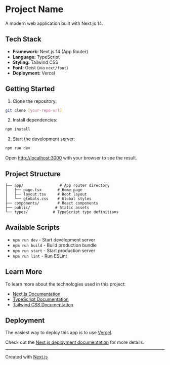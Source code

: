 # Project Name

A modern web application built with Next.js 14.

## Tech Stack

- **Framework:** Next.js 14 (App Router)
- **Language:** TypeScript
- **Styling:** Tailwind CSS
- **Font:** Geist (via `next/font`)
- **Deployment:** Vercel

## Getting Started

1. Clone the repository:
```bash
git clone [your-repo-url]
```

2. Install dependencies:
```bash
npm install
```

3. Start the development server:
```bash
npm run dev
```

Open [http://localhost:3000](http://localhost:3000) with your browser to see the result.

## Project Structure

```
├── app/                # App router directory
│   ├── page.tsx       # Home page
│   ├── layout.tsx     # Root layout
│   └── globals.css    # Global styles
├── components/        # React components
├── public/           # Static assets
└── types/           # TypeScript type definitions
```

## Available Scripts

- `npm run dev` - Start development server
- `npm run build` - Build production bundle
- `npm run start` - Start production server
- `npm run lint` - Run ESLint

## Learn More

To learn more about the technologies used in this project:

- [Next.js Documentation](https://nextjs.org/docs)
- [TypeScript Documentation](https://www.typescriptlang.org/docs/)
- [Tailwind CSS Documentation](https://tailwindcss.com/docs)

## Deployment

The easiest way to deploy this app is to use [Vercel](https://vercel.com/new?utm_medium=default-template&filter=next.js).

Check out the [Next.js deployment documentation](https://nextjs.org/docs/app/building-your-application/deploying) for more details.

---
Created with [Next.js](https://nextjs.org/)
